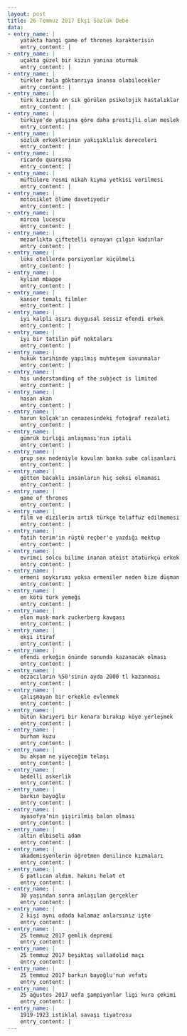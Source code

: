 ```yaml
---
layout: post
title: 26 Temmuz 2017 Ekşi Sözlük Debe
data:
- entry_name: |
    yatakta hangi game of thrones karakterisin
    entry_content: |
- entry_name: |
    uçakta güzel bir kızın yanına oturmak
    entry_content: |
- entry_name: |
    türkler hala göktanrıya inansa olabilecekler
    entry_content: |
- entry_name: |
    türk kızında en sık görülen psikolojik hastalıklar
    entry_content: |
- entry_name: |
    türkiye'de ydışına göre daha prestijli olan meslek
    entry_content: |
- entry_name: |
    sözlük erkeklerinin yakışıklılık dereceleri
    entry_content: |
- entry_name: |
    ricardo quaresma
    entry_content: |
- entry_name: |
    müftülere resmi nikah kıyma yetkisi verilmesi
    entry_content: |
- entry_name: |
    motosiklet ölüme davetiyedir
    entry_content: |
- entry_name: |
    mircea lucescu
    entry_content: |
- entry_name: |
    mezarlıkta çiftetelli oynayan çılgın kadınlar
    entry_content: |
- entry_name: |
    lüks otellerde porsiyonlar küçülmeli
    entry_content: |
- entry_name: |
    kylian mbappe
    entry_content: |
- entry_name: |
    kanser temalı filmler
    entry_content: |
- entry_name: |
    iyi kalpli aşırı duygusal sessiz efendi erkek
    entry_content: |
- entry_name: |
    iyi bir tatilin püf noktaları
    entry_content: |
- entry_name: |
    hukuk tarihinde yapılmış muhteşem savunmalar
    entry_content: |
- entry_name: |
    his understanding of the subject is limited
    entry_content: |
- entry_name: |
    hasan akan
    entry_content: |
- entry_name: |
    harun kolçak'ın cenazesindeki fotoğraf rezaleti
    entry_content: |
- entry_name: |
    gümrük birliği anlaşması'nın iptali
    entry_content: |
- entry_name: |
    grup sex nedeniyle kovulan banka sube calisanlari
    entry_content: |
- entry_name: |
    götten bacaklı insanların hiç seksi olmaması
    entry_content: |
- entry_name: |
    game of thrones
    entry_content: |
- entry_name: |
    film ve dizilerin artık türkçe telaffuz edilmemesi
    entry_content: |
- entry_name: |
    fatih terim'in rüştü reçber'e yazdığı mektup
    entry_content: |
- entry_name: |
    evrimci solcu bilime inanan ateist atatürkçü erkek
    entry_content: |
- entry_name: |
    ermeni soykırımı yoksa ermeniler neden bize düşman
    entry_content: |
- entry_name: |
    en kötü türk yemeği
    entry_content: |
- entry_name: |
    elon musk-mark zuckerberg kavgası
    entry_content: |
- entry_name: |
    ekşi itiraf
    entry_content: |
- entry_name: |
    efendi erkeğin önünde sonunda kazanacak olması
    entry_content: |
- entry_name: |
    eczacıların %50'sinin ayda 2000 tl kazanması
    entry_content: |
- entry_name: |
    çalışmayan bir erkekle evlenmek
    entry_content: |
- entry_name: |
    bütün kariyeri bir kenara bırakıp köye yerleşmek
    entry_content: |
- entry_name: |
    burhan kuzu
    entry_content: |
- entry_name: |
    bu akşam ne yiyeceğim telaşı
    entry_content: |
- entry_name: |
    bedelli askerlik
    entry_content: |
- entry_name: |
    barkın bayoğlu
    entry_content: |
- entry_name: |
    ayasofya'nin şişirilmiş balon olması
    entry_content: |
- entry_name: |
    altın elbiseli adam
    entry_content: |
- entry_name: |
    akademisyenlerin öğretmen denilince kızmaları
    entry_content: |
- entry_name: |
    6 patlıcan aldım. hakını helat et
    entry_content: |
- entry_name: |
    30 yaşından sonra anlaşılan gerçekler
    entry_content: |
- entry_name: |
    2 kişi aynı odada kalamaz anlarsınız işte
    entry_content: |
- entry_name: |
    25 temmuz 2017 gemlik depremi
    entry_content: |
- entry_name: |
    25 temmuz 2017 beşiktaş valladolid maçı
    entry_content: |
- entry_name: |
    25 temmuz 2017 barkın bayoğlu'nun vefatı
    entry_content: |
- entry_name: |
    25 ağustos 2017 uefa şampiyonlar ligi kura çekimi
    entry_content: |
- entry_name: |
    1919-1923 istiklal savaşı tiyatrosu
    entry_content: |
---
```

